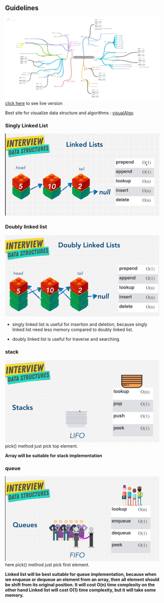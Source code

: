## Guidelines
![dataStructure and algorithms](./datastructure-algorithms.png)
[click here](https://coggle.it/diagram/W5E5tqYlrXvFJPsq/t/master-the-interview-click-here-for-course-link)  to see live version

Best site for visualize data structure and algorithms : [visualAlgo](https://visualgo.net/en/list)


### Singly Linked List 
![singly linked list](./singly-linked-list.png)

### Doubly linked list 
![doubly linked list](./doubly-linked-list.png)

- singly linked list is useful for insertion and deletion, because singly linked list need less memory compared to doubly linked list. 

- doubly linked list is useful for traverse and searching.  

### stack
![stack](./stack.png)
pick() method just pick top element.

**Array will be suitable for stack implementation**

### queue
![queue](./queue.png)
here pick() method just pick first element. 

**Linked list will be best suitable for queue implementation, because when we enqueue or dequeue an element from an array,
 then all element should be shift from its original position. It will cost O(n) time complexity on the other hand Linked list will cost O(1) time complexity, but it will take some memory.**
 